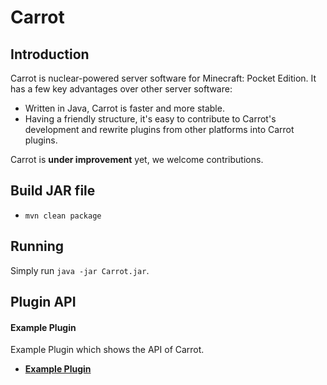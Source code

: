 Carrot
===================

Introduction
-------------

Carrot is nuclear-powered server software for Minecraft: Pocket Edition.
It has a few key advantages over other server software:

* Written in Java, Carrot is faster and more stable.
* Having a friendly structure, it's easy to contribute to Carrot's development and rewrite plugins from other platforms into Carrot plugins.

Carrot is **under improvement** yet, we welcome contributions. 

Build JAR file
-------------
- `mvn clean package`

Running
-------------
Simply run `java -jar Carrot.jar`.

Plugin API
-------------
#### **Example Plugin**
Example Plugin which shows the API of Carrot.

* __[Example Plugin](http://github.com/Nukkit/ExamplePlugin)__
